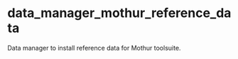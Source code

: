 data_manager_mothur_reference_data
==================================

Data manager to install reference data for Mothur toolsuite.
